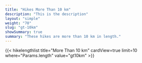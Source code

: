 ```yaml
---
title: "Hikes More Than 10 km"
description: "This is the description"
layout: "simple"
weight: "70"
slug: "gt-10km"
showSummary: true
summary: "These hikes are more than 10 km in length."
---
```



{{< hikelengthlist title="More Than 10 km" cardView=true limit=10 where="Params.length" value="gt10km" >}}
